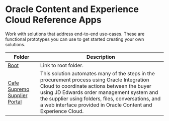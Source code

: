 # Oracle Content and Experience Cloud Reference Apps

 Work with solutions that address end-to-end use-cases. These are functional prototypes you can use to get started creating your own solutions. 


| Folder  | Description |
| ------------- | ------------- |
|  [Root](/../../) | Link to root folder.|
|  [Cafe Supremo Supplier Portal](Cafe%20Supremo%20Supplier%20Portal/) | This solution automates  many of the steps in the procurement process using Oracle Integration Cloud to coordinate actions between the buyer using JD Edwards order management system and the supplier using folders, files, conversations, and a web interface provided in Oracle Content and Experience Cloud.   |





